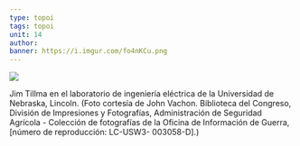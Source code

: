 ```yaml
---
type: topoi
tags: topoi
unit: 14
author:
banner: https://i.imgur.com/fo4nKCu.png
---
```


![](https://i.imgur.com/fo4nKCu.png)

Jim Tillma en el laboratorio de ingeniería eléctrica de la Universidad de Nebraska, Lincoln.  (Foto cortesía de John Vachon. Biblioteca del Congreso, División de Impresiones y Fotografías, Administración de Seguridad Agrícola - Colección de fotografías de la Oficina de Información de Guerra, [número de reproducción:  LC-USW3- 003058-D].)

